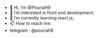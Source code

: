 - 👋 Hi, I’m @PouriaH9
- 👀 I’m interested in front end development;
- 🌱 I’m currently learning react js;
- 📫 How to reach me:
- telegram : @pouriah9
